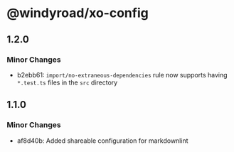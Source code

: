 # @windyroad/xo-config

## 1.2.0

### Minor Changes

- b2ebb61: `import/no-extraneous-dependencies` rule now supports having `*.test.ts` files in the `src` directory

## 1.1.0

### Minor Changes

- af8d40b: Added shareable configuration for markdownlint
